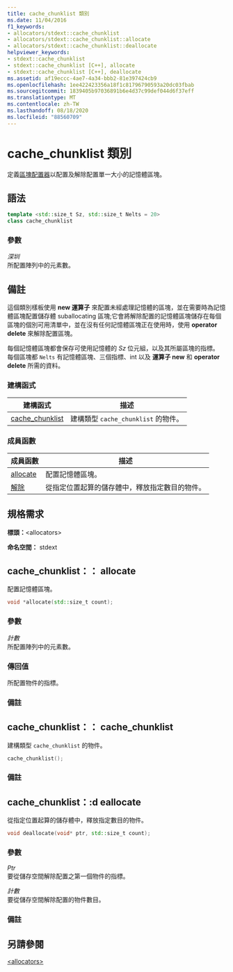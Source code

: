 ```yaml
---
title: cache_chunklist 類別
ms.date: 11/04/2016
f1_keywords:
- allocators/stdext::cache_chunklist
- allocators/stdext::cache_chunklist::allocate
- allocators/stdext::cache_chunklist::deallocate
helpviewer_keywords:
- stdext::cache_chunklist
- stdext::cache_chunklist [C++], allocate
- stdext::cache_chunklist [C++], deallocate
ms.assetid: af19eccc-4ae7-4a34-bbb2-81e397424cb9
ms.openlocfilehash: 1ee422423356a18f1c81796790593a20dc03fbab
ms.sourcegitcommit: 1839405b97036891b6e4d37c99def044d6f37eff
ms.translationtype: MT
ms.contentlocale: zh-TW
ms.lasthandoff: 08/18/2020
ms.locfileid: "88560709"
---
```

# <a name="cache_chunklist-class"></a>cache_chunklist 類別

定義[區塊配置器](../standard-library/allocators-header.md)以配置及解除配置單一大小的記憶體區塊。

## <a name="syntax"></a>語法

```cpp
template <std::size_t Sz, std::size_t Nelts = 20>
class cache_chunklist
```

### <a name="parameters"></a>參數

*深圳*\
所配置陣列中的元素數。

## <a name="remarks"></a>備註

這個類別樣板使用 **new 運算子** 來配置未經處理記憶體的區塊，並在需要時為記憶體區塊配置儲存體 suballocating 區塊;它會將解除配置的記憶體區塊儲存在每個區塊的個別可用清單中，並在沒有任何記憶體區塊正在使用時，使用 **operator delete** 來解除配置區塊。

每個記憶體區塊都會保存可使用記憶體的 *Sz* 位元組，以及其所屬區塊的指標。 每個區塊都 `Nelts` 有記憶體區塊、三個指標、int 以及 **運算子 new** 和 **operator delete** 所需的資料。

### <a name="constructors"></a>建構函式

|建構函式|描述|
|-|-|
|[cache_chunklist](#cache_chunklist)|建構類型 `cache_chunklist` 的物件。|

### <a name="member-functions"></a>成員函數

|成員函數|描述|
|-|-|
|[allocate](#allocate)|配置記憶體區塊。|
|[解除](#deallocate)|從指定位置起算的儲存體中，釋放指定數目的物件。|

## <a name="requirements"></a>規格需求

**標頭：**\<allocators>

**命名空間：** stdext

## <a name="cache_chunklistallocate"></a><a name="allocate"></a> cache_chunklist：： allocate

配置記憶體區塊。

```cpp
void *allocate(std::size_t count);
```

### <a name="parameters"></a>參數

*計數*\
所配置陣列中的元素數。

### <a name="return-value"></a>傳回值

所配置物件的指標。

### <a name="remarks"></a>備註

## <a name="cache_chunklistcache_chunklist"></a><a name="cache_chunklist"></a> cache_chunklist：： cache_chunklist

建構類型 `cache_chunklist` 的物件。

```cpp
cache_chunklist();
```

### <a name="remarks"></a>備註

## <a name="cache_chunklistdeallocate"></a><a name="deallocate"></a> cache_chunklist：:d eallocate

從指定位置起算的儲存體中，釋放指定數目的物件。

```cpp
void deallocate(void* ptr, std::size_t count);
```

### <a name="parameters"></a>參數

*Ptr*\
要從儲存空間解除配置之第一個物件的指標。

*計數*\
要從儲存空間解除配置的物件數目。

### <a name="remarks"></a>備註

## <a name="see-also"></a>另請參閱

[\<allocators>](../standard-library/allocators-header.md)
